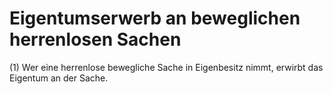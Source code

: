 # Eigentumserwerb an beweglichen herrenlosen Sachen

(1) Wer eine herrenlose bewegliche Sache in Eigenbesitz nimmt, erwirbt das Eigentum an der Sache.